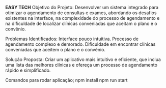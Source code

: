 **EASY TECH**
Objetivo do Projeto: Desenvolver um sistema integrado para otimizar o agendamento de consultas e exames, abordando os desafios existentes na interface, na complexidade do processo de agendamento e na dificuldade de localizar clínicas conveniadas que aceitam o plano e o convênio.

Problemas Identificados:
Interface pouco intuitiva.
Processo de agendamento complexo e demorado.
Dificuldade em encontrar clínicas conveniadas que aceitem o plano e o convênio.

Solução Proposta: 
Criar um aplicativo mais intuitivo e eficiente, que inclua uma lista das melhores clínicas e ofereça um processo de agendamento rápido e simplificado.

Comandos para rodar aplicação;
npm install
npm run start
